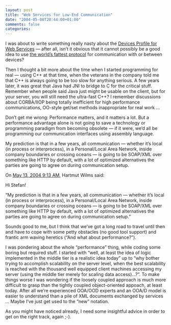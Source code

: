 ```yaml
---
layout: post
title: "Web Services for Low-End Communication"
date: "2004-05-08T20:44:00+01:00"
comments: false
categories: 
---
```


<p>I was about to write something really nasty about the <a href="http://msdn.microsoft.com/library/default.asp?url=/library/en-us/dnglobspec/html/devprof.asp">Devices Profile for Web Services</a> &#8212; after all, isn&#8217;t it obvious that it cannot possibly be a good idea to use <a href="http://www.w3.org/TR/2003/REC-soap12-part1-20030624/">the world&#8217;s fattest protocol</a> for communication with or between devices?</p>

<p>Then I thought a bit more about the time when I started programming for real &#8212; using C++ at that time, when the veterans in the company told me that C++ is always going to be too slow for anything serious. A few years later, it was great that Java had JNI to bridge to C for the critical stuff. Remember when people said Java just might be usable on the client, but for your server, you will still need the ultra-fast C++? I remember discussions about CORBA/IIOP being totally inefficient for high performance communications, OO-style get/set methods inappropriate for real work &#8230;</p>

<p>Don&#8217;t get me wrong: Performance matters, and it matters a lot. But a performance advantage alone is not going to save a technology or programming paradigm from becoming obsolete &#8212; if it were, we&#8217;d all be programming our communication interfaces using assembly language. </p>

<p>My prediction is that in a few years, all communication &#8212; whether it&#8217;s local (in process or interprocess), in a Personal/Local Area Network, inside company boundaries or crossing oceans  &#8212; is going to be SOAP/XML over something like HTTP by default, with a lot of optimized alternatives the parties are going to agree on during communication setup.</p>

<section class="comments">

<div class="comment" id="comment-285">
On <a href="#comment-285" title="Permalink to this comment">May 13, 2004  9:13 AM</a>, Hartmut Wilms
said:
<p>Hi Stefan!</p>

<p>&#8220;My prediction is that in a few years, all communication — whether it’s local (in process or interprocess), in a Personal/Local Area Network, inside company boundaries or crossing oceans — is going to be SOAP/XML over something like HTTP by default, with a lot of optimized alternatives the parties are going to agree on during communication setup.&#8221;</p>

<p>Sounds good to me, but I think that we&#8217;ve got a long road to travel until then and have to cope with some petty obstacles (no good tool support) and frantic arm waving heretics (&#8220;And what about performance?&#8221;).</p>

<p>I was pondering about the whole &#8220;performance&#8221; thing, while coding some boring but required stuff. I started with &#8220;well, at least the idea of logic implemented in the middle tier is a realistic idea today&#8221; up to &#8220;why bother trying to accomplish scalability on the server level, when the best scalability is reached with the thousand well equipped client machines accessing my server (using the middle tier merely for scaling data access)&#8230;?&#8221;. To make things worse I was wondering if the loosely coupled approach is much more difficult to grasp than the tightly coupled object-oriented appoach, at least today. After all we&#8217;re experienced OOA/OOD experts and an OOA/D model is easier to understand than a pile of XML documents exchanged by services &#8230; Maybe I&#8217;ve just get used to the &#8220;new&#8221; notation.</p>

<p>As you might have noticed already, I need some insightful advice in order to get on the right track, again ;-).</p>


</section>


